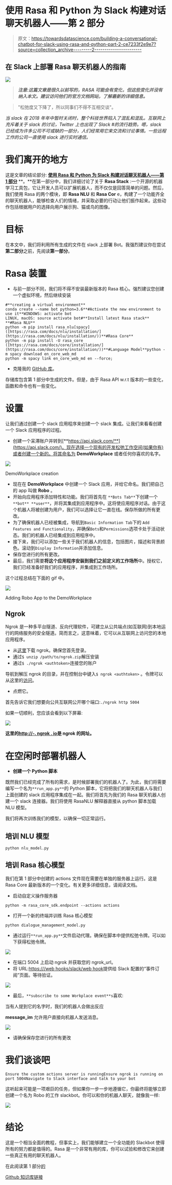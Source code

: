 # 使用 Rasa 和 Python 为 Slack 构建对话聊天机器人——第 2 部分

> 原文：<https://towardsdatascience.com/building-a-conversational-chatbot-for-slack-using-rasa-and-python-part-2-ce7233f2e9e7?source=collection_archive---------2----------------------->

## 在 Slack 上部署 Rasa 聊天机器人的指南

![](img/6042de93d3ba4a0c991a69a4e10e8bed.png)

> ***注意:这篇文章是很久以前写的，RASA 可能会有变化，但这些变化并没有纳入本文。建议访问他们的官方文档网站，了解最新的详细信息。***

> "松弛度又下降了，所以同事们不得不互相交谈"。

*当 slack 在 2018 年年中暂时关闭时，整个科技世界陷入了混乱和混乱。互联网上充斥着关于 slack 的讨论，Twitter 上也出现了 Slack #的流行趋势。嗯，slack 已经成为许多公司不可或缺的一部分，人们经常用它来交流和讨论事情。一些远程工作的公司一直使用 slack 进行实时通信。*

# 我们离开的地方

这是文章的结论部分: [**使用 Rasa 和 Python 为 Slack 构建对话聊天机器人——第 1 部分**](/building-a-conversational-chatbot-for-slack-using-rasa-and-python-part-1-bca5cc75d32f) **。**在第一部分中，我们详细讨论了关于 **Rasa Stack** :一个开源的机器学习工具包，它让开发人员可以扩展机器人，而不仅仅是回答简单的问题。然后，我们使用 Rasa 的两个模块，即 **Rasa NLU** 和 **Rasa Cor** e，构建了一个功能齐全的聊天机器人，能够检查人们的情绪，并采取必要的行动让他们振作起来。这些动作包括根据用户的选择向用户展示狗、猫或鸟的图像。

# 目标

在本文中，我们将利用所有生成的文件在 slack 上部署 Bot。我强烈建议你在尝试**第二部分**之前，先阅读**第一部分**。

# Rasa 装置

*   与前一部分不同，我们将不得不安装最新版本的 Rasa 核心。强烈建议您创建一个虚拟环境，然后继续安装

```
#**creating a virtual environment**
conda create --name bot python=3.6**#Activate the new environment to use it**WINDOWS: activate bot
LINUX, macOS: source activate bot#**Install latest Rasa stack**
**#Rasa NLU**
python -m pip install rasa_nlu[spacy] ([https://rasa.com/docs/nlu/installation/](https://rasa.com/docs/nlu/installation/))**#Rasa Core**
python -m pip install -U rasa_core 
([https://rasa.com/docs/core/installation/](https://rasa.com/docs/core/installation/))**#Language Model**python -m spacy download en_core_web_md
python -m spacy link en_core_web_md en --force;
```

*   克隆我的 [GitHub 库](https://github.com/parulnith/Building-a-Conversational-Chatbot-for-Slack-using-Rasa-and-Python)。

存储库包含第 1 部分中生成的文件。但是，由于 Rasa API w.r.t 版本的一些变化，函数和命令也有一些变化。

# 设置

让我们通过创建一个 slack 应用程序来创建一个 slack 集成。让我们来看看创建一个 Slack 应用程序的过程。

*   创建一个呆滞账户并转到[**https://api.slack.com/**](https://api.slack.com/)。现在选择一个现有的开发松弛工作空间(如果你有)或者创建一个新的。将其命名为 **DemoWorkplace** 或者任何你喜欢的名字。

![](img/a483a575e3ff0a43905412650ed02ff1.png)

DemoWorkplace creation

*   现在在 **DemoWorkplace** 中创建一个 Slack 应用，并给它命名。我们把自己的 app 叫做 **Robo** 。
*   开始向应用程序添加特性和功能。我们将首先在 `**Bots Tab**`下创建一个`**bot** **user**`，并将其集成到应用程序中。这将使应用程序对话。由于这个机器人将被创建为用户，我们可以选择让它一直在线。保存所做的所有更改。
*   为了确保机器人已经被集成，导航到`Basic Information Tab`下的 `Add Features and Functionality`，并确保`Bots`和`Permissions`选项卡处于活动状态。我们的机器人已经集成到应用程序中。
*   接下来，我们可以添加一些关于我们机器人的信息，包括图片，描述和背景颜色。滚动到`Display Information`并添加信息。
*   保存您进行的所有更改。
*   最后，我们需要**将这个应用程序安装到我们之前定义的工作场所**中。授权它，我们已经准备好我们的应用程序，并集成到工作场所。

这个过程总结在下面的 gif 中。

![](img/e44824a6fbe94a8512f1837ba3c36d64.png)

Adding Robo App to the DemoWorkplace

## Ngrok

Ngrok 是一种多平台隧道、反向代理软件，可建立从公共端点(如互联网)到本地运行的网络服务的安全隧道。简而言之，这意味着，它可以从互联网上访问您的本地应用程序。

*   从[这里](https://dashboard.ngrok.com/get-started)下载 ngrok。确保您首先登录。
*   通过`$ unzip /path/to/ngrok.zip`解压安装
*   通过`$ ./ngrok <authtoken>`连接您的账户

导航到解压 ngrok 的目录，并在控制台中键入`$ ngrok <authtoken>` 。令牌可以从这里的[访问](https://dashboard.ngrok.com/auth)。

*   点燃它。

首先告诉它我们想要向公共互联网公开哪个端口:`./ngrok http 5004`

如果一切顺利，您应该会看到以下屏幕:

![](img/121da084fe8be41236f7ab590f1d8df7.png)

**这里的**[**http://-. ngrok . io**](http://-------.ngrok.io)**是 ngrok 的网址。**

# 在空闲时部署机器人

*   **创建一个 Python 脚本**

既然我们已经完成了所有的需求，是时候部署我们的机器人了。为此，我们将需要编写一个名为`**run_app.py**`的 Python 脚本，它将把我们的聊天机器人与我们上面创建的 slack 应用程序集成在一起。我们将首先为我们的 Rasa 聊天机器人创建一个 slack 连接器。我们将使用 RasaNLU 解释器直接从 python 脚本加载 NLU 模型。

我们将再次训练我们的模型，以确保一切正常运行。

## 培训 NLU 模型

```
python nlu_model.py
```

## 培训 Rasa 核心模型

我们在第 1 部分中创建的 actions 文件现在需要在单独的服务器上运行。这是 Rasa Core 最新版本的一个变化。有关更多详细信息，请阅读文档。

*   启动自定义操作服务器

```
python -m rasa_core_sdk.endpoint --actions actions
```

*   打开一个新的终端并训练 Rasa 核心模型

```
python dialogue_management_model.py
```

*   通过运行`**run_app.py**`文件启动代理。确保在脚本中提供松弛令牌。可以如下获得松弛令牌。

![](img/a48a7820170e1630acec7ad365b3eabf.png)

*   在端口 5004 上启动 ngrok 并获取您的 ngrok_url。
*   将 URL:[https://<your _ ngrok _ URL>/web hooks/slack/web hook](https://your_ngrok_url/webhooks/slack/webhook)提供给 Slack 配置的“事件订阅”页面。等待验证。

![](img/9305c64bb0ca60c8219e36f2333205ac.png)

*   最后，`**subscribe to some Workplace event**s`喜欢:

当有人提到它的名字时，我们的机器人会做出反应

**message_im** 允许用户直接向机器人发送消息。

![](img/ba54c52f10a81e6622aa56b3fe18e7fb.png)

*   请确保保存您进行的所有更改

# 我们谈谈吧

```
Ensure the custom actions server is runningEnsure ngrok is running on port 5004Navigate to Slack interface and talk to your bot
```

这听起来可能是一项艰巨的任务，但如果你一步一步地遵循它，你最终将能够立即创建一个名为 Robo 的工作 slackbot。你可以和你的机器人聊天，就像我一样:

![](img/780599cc2efcea2fd6224564d3984088.png)

# 结论

这是一个相当全面的教程，但事实上，我们能够建立一个全功能的 Slackbot 使得所有的努力都是值得的。Rasa 是一个非常有用的库，你可以试验和修改它来创建一些真正有用的聊天机器人。

在此阅读第 1 部分[的](/building-a-conversational-chatbot-for-slack-using-rasa-and-python-part-1-bca5cc75d32f)

[Github 知识库链接](https://github.com/parulnith/Building-a-Conversational-Chatbot-for-Slack-using-Rasa-and-Python)